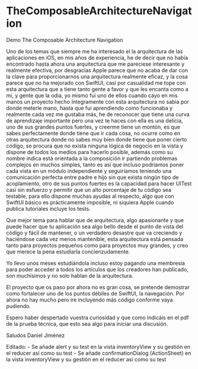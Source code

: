 # TheComposableArchitectureNavigation
Demo The Composable Architecture Navigation

Uno de los temas que siempre me ha interesado el la arquitectura de las aplicaciones en iOS, en mis años de experiencia, he de decir que no había encontrado hasta ahora una arquitectura que me pareciese interesante y realmente efectiva, por desgracias Apple parece que no acaba de dar con la clave para proporcionarnos una arquitectura realmente eficaz, y la cosa parece que no ha mejorado con SwiftUI, casi por casualidad me tope con esta arquitectura que a tiene tanto gente a favor y que les encanta como a mi, y gente que la odia, yo mismo fui uno de ellos cuando cayo en mis manos un proyecto hecho íntegramente con esta arquitectura no sabia por donde meterle mano, hasta que fui aprendiendo como funcionaba y realmente cada vez me gustaba más, he de reconocer que tiene una curva de aprendizaje importante pero una vez te haces con ella es una delicia, uno de sus grandes puntos fuertes, y creerme tiene un montón, es que sabes perfectamente donde tiene que ir cada cosa, no ocurre como en otras arquitectura donde no sabes muy bien donde tiene que poner cierto código, se procura que no exista ninguna lógica de negocio en la vista y dispone de todos los medios para hacerlo posible, además como su nombre indica está orientada a la composición ir partiendo problemas complejos en muchos simples, tanto es así que incluso podríamos poner cada vista en un módulo independiente y seguiríamos teniendo una comunicación perfecta entre padre e hijo sin que exista ningún tipo de acoplamiento, otro de sus puntos fuertes es la capacidad para hacer UITest casi sin esfuerzo y permitir que un alto porcentaje de tu código sea testable, para ello dispone muchas ayudas al respecto, algo que con SwiftUI básico es prácticamente imposible, ni siquiera Apple cuando publica tutoriales incluye los tests.

Que mejor tema para hablar que de arquitectura, algo apasionante y que puede hacer que tu aplicación sea algo bello desde el punto de vista del código y fácil de mantener, o un verdadero desastre que va creciendo y haciéndose cada vez menos mantenible, esta arquitectura está pensada tanto para proyectos pequeños como para proyectos muy grandes, y creo que merece la pena estudiarla concienzudamente. 

Yo llevo unos meses estudiándola incluso estoy pagando una membresía para poder acceder a todos los artículos que los creadores han publicado, son muchísimos y no solo hablan de la arquitectura.

El proyecto que os paso por ahora no es gran cosa, se pretende demostrar como fortalecer uno de los puntos débiles de SwiftUI, la navegación. Por ahora no hay mucho pero ire incluyendo más código conforme vaya pudiendo.

Espero haber despertado vuestra curiosidad y que como indicáis en el pdf de la prueba técnica, que esto sea algo para iniciar una discusión. 


Saludos
Daniel Jiménez

Editado: 
    - Se añade alert y su test en la vista inventoryView y su gestión en el reducer así como su test
    - Se añade confirmationDialog (ActionSheet) en la vista inventoryView y su gestión en el reducer así como su test
    

